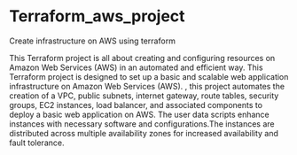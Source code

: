 # Terraform_aws_project
Create infrastructure on AWS using terraform

This Terraform project is all about creating and configuring resources on Amazon Web Services (AWS) in an automated and efficient way. 
This Terraform project is designed to set up a basic and scalable web application infrastructure on Amazon Web Services (AWS). , this project automates the creation of a VPC, public subnets, internet gateway, route tables, security groups, EC2 instances, load balancer, and associated components to deploy a basic web application on AWS. The user data scripts enhance instances with necessary software and configurations.The instances are distributed across multiple availability zones for increased availability and fault tolerance.
